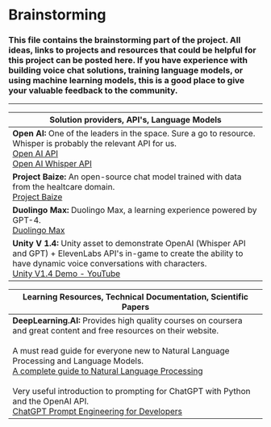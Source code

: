 # Brainstorming

### This file contains the brainstorming part of the project. All ideas, links to projects and resources that could be helpful for this project can be posted here. If you have experience with building voice chat solutions, training language models, or using machine learning models, this is a good place to give your valuable feedback to the community.
___

| Solution providers, API's, Language Models|
| -------- |
| **Open AI:** One of the leaders in the space. Sure a go to resource. Whisper is probably the relevant API for us. <br><a href="https://platform.openai.com/overview" target="_blank">Open AI API</a><br><a href="https://openai.com/search?q=whisper%20api" onclick="window.open(this.href,'_blank');return false;">Open AI Whisper API</a> | 
| **Project Baize:** An open-source chat model trained with data from the healtcare domain. <br><a href="https://huggingface.co/project-baize/baize-healthcare-lora-7B" onclick="window.open(this.href,'_blank');return false;">Project Baize</a> |
| **Duolingo Max:** Duolingo Max, a learning experience powered by GPT-4. <br><a href="https://blog.duolingo.com/duolingo-max/" onclick="window.open(this.href,'_blank');return false;">Duolingo Max</a> |
| **Unity V 1.4:** Unity asset to demonstrate OpenAI (Whisper API and GPT) + ElevenLabs API's in-game to create the ability to have dynamic voice conversations with characters. <br><a href="https://youtu.be/vhJKoUJBQ6o" onclick="window.open(this.href,'_blank');return false;">Unity V1.4 Demo - YouTube</a> |

| Learning Resources, Technical Documentation, Scientific Papers|
| -------- |
| **DeepLearning.AI:** Provides high quality courses on coursera and great content and free resources on their website.<br><br>A must read guide for everyone new to Natural Language Processing and Language Models.<br><a href="https://www.deeplearning.ai/resources/natural-language-processing/" onclick="window.open(this.href,'_blank');return false;">A complete guide to Natural Language Processing</a><br><br>Very useful introduction to prompting for ChatGPT with Python and the OpenAI API.<br><a href="https://www.deeplearning.ai/short-courses/chatgpt-prompt-engineering-for-developers/" onclick="window.open(this.href,'_blank');return false;">ChatGPT Prompt Engineering for Developers</a>